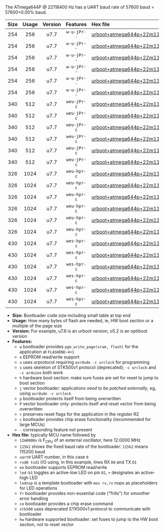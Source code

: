 The ATmega644P @ 22118400 Hz has a UART baud rate of 57600 baud = 57600+0.00% baud.

|Size|Usage|Version|Features|Hex file|
|:-:|:-:|:-:|:-:|:--|
|254|256|u7.7|`w-u-jPr--`|[urboot+atmega644p+22m1184x+++57k6_uart0_rxd0_txd1_led+b0_fr.hex](https://raw.githubusercontent.com/stefanrueger/urboot.hex/main/mcus/atmega644p/external_oscillator/fcpu+22m1184_Hz/br+++57k6_bps/urboot+atmega644p+22m1184x+++57k6_uart0_rxd0_txd1_led+b0_fr.hex)|
|254|256|u7.7|`w-u-jPr--`|[urboot+atmega644p+22m1184x+++57k6_uart0_rxd0_txd1_led+b7_fr.hex](https://raw.githubusercontent.com/stefanrueger/urboot.hex/main/mcus/atmega644p/external_oscillator/fcpu+22m1184_Hz/br+++57k6_bps/urboot+atmega644p+22m1184x+++57k6_uart0_rxd0_txd1_led+b7_fr.hex)|
|254|256|u7.7|`w-u-jPr--`|[urboot+atmega644p+22m1184x+++57k6_uart0_rxd0_txd1_lednop_fr.hex](https://raw.githubusercontent.com/stefanrueger/urboot.hex/main/mcus/atmega644p/external_oscillator/fcpu+22m1184_Hz/br+++57k6_bps/urboot+atmega644p+22m1184x+++57k6_uart0_rxd0_txd1_lednop_fr.hex)|
|254|256|u7.7|`w-u-jPr--`|[urboot+atmega644p+22m1184x+++57k6_uart1_rxd2_txd3_led+b0_fr.hex](https://raw.githubusercontent.com/stefanrueger/urboot.hex/main/mcus/atmega644p/external_oscillator/fcpu+22m1184_Hz/br+++57k6_bps/urboot+atmega644p+22m1184x+++57k6_uart1_rxd2_txd3_led+b0_fr.hex)|
|254|256|u7.7|`w-u-jPr--`|[urboot+atmega644p+22m1184x+++57k6_uart1_rxd2_txd3_led+b7_fr.hex](https://raw.githubusercontent.com/stefanrueger/urboot.hex/main/mcus/atmega644p/external_oscillator/fcpu+22m1184_Hz/br+++57k6_bps/urboot+atmega644p+22m1184x+++57k6_uart1_rxd2_txd3_led+b7_fr.hex)|
|254|256|u7.7|`w-u-jPr--`|[urboot+atmega644p+22m1184x+++57k6_uart1_rxd2_txd3_lednop_fr.hex](https://raw.githubusercontent.com/stefanrueger/urboot.hex/main/mcus/atmega644p/external_oscillator/fcpu+22m1184_Hz/br+++57k6_bps/urboot+atmega644p+22m1184x+++57k6_uart1_rxd2_txd3_lednop_fr.hex)|
|340|512|u7.7|`weu-jPr-c`|[urboot+atmega644p+22m1184x+++57k6_uart0_rxd0_txd1_ee_led+b0_fr_ce.hex](https://raw.githubusercontent.com/stefanrueger/urboot.hex/main/mcus/atmega644p/external_oscillator/fcpu+22m1184_Hz/br+++57k6_bps/urboot+atmega644p+22m1184x+++57k6_uart0_rxd0_txd1_ee_led+b0_fr_ce.hex)|
|340|512|u7.7|`weu-jPr-c`|[urboot+atmega644p+22m1184x+++57k6_uart0_rxd0_txd1_ee_led+b7_fr_ce.hex](https://raw.githubusercontent.com/stefanrueger/urboot.hex/main/mcus/atmega644p/external_oscillator/fcpu+22m1184_Hz/br+++57k6_bps/urboot+atmega644p+22m1184x+++57k6_uart0_rxd0_txd1_ee_led+b7_fr_ce.hex)|
|340|512|u7.7|`weu-jPr-c`|[urboot+atmega644p+22m1184x+++57k6_uart0_rxd0_txd1_ee_lednop_fr_ce.hex](https://raw.githubusercontent.com/stefanrueger/urboot.hex/main/mcus/atmega644p/external_oscillator/fcpu+22m1184_Hz/br+++57k6_bps/urboot+atmega644p+22m1184x+++57k6_uart0_rxd0_txd1_ee_lednop_fr_ce.hex)|
|340|512|u7.7|`weu-jPr-c`|[urboot+atmega644p+22m1184x+++57k6_uart1_rxd2_txd3_ee_led+b0_fr_ce.hex](https://raw.githubusercontent.com/stefanrueger/urboot.hex/main/mcus/atmega644p/external_oscillator/fcpu+22m1184_Hz/br+++57k6_bps/urboot+atmega644p+22m1184x+++57k6_uart1_rxd2_txd3_ee_led+b0_fr_ce.hex)|
|340|512|u7.7|`weu-jPr-c`|[urboot+atmega644p+22m1184x+++57k6_uart1_rxd2_txd3_ee_led+b7_fr_ce.hex](https://raw.githubusercontent.com/stefanrueger/urboot.hex/main/mcus/atmega644p/external_oscillator/fcpu+22m1184_Hz/br+++57k6_bps/urboot+atmega644p+22m1184x+++57k6_uart1_rxd2_txd3_ee_led+b7_fr_ce.hex)|
|340|512|u7.7|`weu-jPr-c`|[urboot+atmega644p+22m1184x+++57k6_uart1_rxd2_txd3_ee_lednop_fr_ce.hex](https://raw.githubusercontent.com/stefanrueger/urboot.hex/main/mcus/atmega644p/external_oscillator/fcpu+22m1184_Hz/br+++57k6_bps/urboot+atmega644p+22m1184x+++57k6_uart1_rxd2_txd3_ee_lednop_fr_ce.hex)|
|326|1024|u7.7|`weu-hpr-c`|[urboot+atmega644p+22m1184x+++57k6_uart0_rxd0_txd1_ee_led+b0_fr_ce_hw.hex](https://raw.githubusercontent.com/stefanrueger/urboot.hex/main/mcus/atmega644p/external_oscillator/fcpu+22m1184_Hz/br+++57k6_bps/urboot+atmega644p+22m1184x+++57k6_uart0_rxd0_txd1_ee_led+b0_fr_ce_hw.hex)|
|326|1024|u7.7|`weu-hpr-c`|[urboot+atmega644p+22m1184x+++57k6_uart0_rxd0_txd1_ee_led+b7_fr_ce_hw.hex](https://raw.githubusercontent.com/stefanrueger/urboot.hex/main/mcus/atmega644p/external_oscillator/fcpu+22m1184_Hz/br+++57k6_bps/urboot+atmega644p+22m1184x+++57k6_uart0_rxd0_txd1_ee_led+b7_fr_ce_hw.hex)|
|326|1024|u7.7|`weu-hpr-c`|[urboot+atmega644p+22m1184x+++57k6_uart0_rxd0_txd1_ee_lednop_fr_ce_hw.hex](https://raw.githubusercontent.com/stefanrueger/urboot.hex/main/mcus/atmega644p/external_oscillator/fcpu+22m1184_Hz/br+++57k6_bps/urboot+atmega644p+22m1184x+++57k6_uart0_rxd0_txd1_ee_lednop_fr_ce_hw.hex)|
|326|1024|u7.7|`weu-hpr-c`|[urboot+atmega644p+22m1184x+++57k6_uart1_rxd2_txd3_ee_led+b0_fr_ce_hw.hex](https://raw.githubusercontent.com/stefanrueger/urboot.hex/main/mcus/atmega644p/external_oscillator/fcpu+22m1184_Hz/br+++57k6_bps/urboot+atmega644p+22m1184x+++57k6_uart1_rxd2_txd3_ee_led+b0_fr_ce_hw.hex)|
|326|1024|u7.7|`weu-hpr-c`|[urboot+atmega644p+22m1184x+++57k6_uart1_rxd2_txd3_ee_led+b7_fr_ce_hw.hex](https://raw.githubusercontent.com/stefanrueger/urboot.hex/main/mcus/atmega644p/external_oscillator/fcpu+22m1184_Hz/br+++57k6_bps/urboot+atmega644p+22m1184x+++57k6_uart1_rxd2_txd3_ee_led+b7_fr_ce_hw.hex)|
|326|1024|u7.7|`weu-hpr-c`|[urboot+atmega644p+22m1184x+++57k6_uart1_rxd2_txd3_ee_lednop_fr_ce_hw.hex](https://raw.githubusercontent.com/stefanrueger/urboot.hex/main/mcus/atmega644p/external_oscillator/fcpu+22m1184_Hz/br+++57k6_bps/urboot+atmega644p+22m1184x+++57k6_uart1_rxd2_txd3_ee_lednop_fr_ce_hw.hex)|
|430|1024|u7.7|`wes-hpr-c`|[urboot+atmega644p+22m1184x+++57k6_uart0_rxd0_txd1_ee_led+b0_fr_ce_stk500_hw.hex](https://raw.githubusercontent.com/stefanrueger/urboot.hex/main/mcus/atmega644p/external_oscillator/fcpu+22m1184_Hz/br+++57k6_bps/urboot+atmega644p+22m1184x+++57k6_uart0_rxd0_txd1_ee_led+b0_fr_ce_stk500_hw.hex)|
|430|1024|u7.7|`wes-hpr-c`|[urboot+atmega644p+22m1184x+++57k6_uart0_rxd0_txd1_ee_led+b7_fr_ce_stk500_hw.hex](https://raw.githubusercontent.com/stefanrueger/urboot.hex/main/mcus/atmega644p/external_oscillator/fcpu+22m1184_Hz/br+++57k6_bps/urboot+atmega644p+22m1184x+++57k6_uart0_rxd0_txd1_ee_led+b7_fr_ce_stk500_hw.hex)|
|430|1024|u7.7|`wes-hpr-c`|[urboot+atmega644p+22m1184x+++57k6_uart0_rxd0_txd1_ee_lednop_fr_ce_stk500_hw.hex](https://raw.githubusercontent.com/stefanrueger/urboot.hex/main/mcus/atmega644p/external_oscillator/fcpu+22m1184_Hz/br+++57k6_bps/urboot+atmega644p+22m1184x+++57k6_uart0_rxd0_txd1_ee_lednop_fr_ce_stk500_hw.hex)|
|430|1024|u7.7|`wes-hpr-c`|[urboot+atmega644p+22m1184x+++57k6_uart1_rxd2_txd3_ee_led+b0_fr_ce_stk500_hw.hex](https://raw.githubusercontent.com/stefanrueger/urboot.hex/main/mcus/atmega644p/external_oscillator/fcpu+22m1184_Hz/br+++57k6_bps/urboot+atmega644p+22m1184x+++57k6_uart1_rxd2_txd3_ee_led+b0_fr_ce_stk500_hw.hex)|
|430|1024|u7.7|`wes-hpr-c`|[urboot+atmega644p+22m1184x+++57k6_uart1_rxd2_txd3_ee_led+b7_fr_ce_stk500_hw.hex](https://raw.githubusercontent.com/stefanrueger/urboot.hex/main/mcus/atmega644p/external_oscillator/fcpu+22m1184_Hz/br+++57k6_bps/urboot+atmega644p+22m1184x+++57k6_uart1_rxd2_txd3_ee_led+b7_fr_ce_stk500_hw.hex)|
|430|1024|u7.7|`wes-hpr-c`|[urboot+atmega644p+22m1184x+++57k6_uart1_rxd2_txd3_ee_lednop_fr_ce_stk500_hw.hex](https://raw.githubusercontent.com/stefanrueger/urboot.hex/main/mcus/atmega644p/external_oscillator/fcpu+22m1184_Hz/br+++57k6_bps/urboot+atmega644p+22m1184x+++57k6_uart1_rxd2_txd3_ee_lednop_fr_ce_stk500_hw.hex)|

- **Size:** Bootloader code size including small table at top end
- **Usage:** How many bytes of flash are needed, ie, HW boot section or a multiple of the page size
- **Version:** For example, u7.6 is an urboot version, o5.2 is an optiboot version
- **Features:**
  + `w` bootloader provides `pgm_write_page(sram, flash)` for the application at `FLASHEND-4+1`
  + `e` EEPROM read/write support
  + `u` uses urprotocol requiring `avrdude -c urclock` for programming
  + `s` uses skeleton of STK500v1 protocol (deprecated); `-c urclock` and `-c arduino` both work
  + `h` hardware boot section: make sure fuses are set for reset to jump to boot section
  + `j` vector bootloader: applications *need to be patched externally*, eg, using `avrdude -c urclock`
  + `p` bootloader protects itself from being overwritten
  + `P` vector bootloader only: protects itself and reset vector from being overwritten
  + `r` preserves reset flags for the application in the register R2
  + `c` bootloader provides chip erase functionality (recommended for large MCUs)
  + `-` corresponding feature not present
- **Hex file:** typically MCU name followed by
  + `12m0000x` is F<sub>CPU</sub> of an external oscillator, here 12.0000 MHz
  + `115k2` shows the fixed baud rate of the bootloader: `115k2` means 115200 baud
  + `uart0` UART number, in this case `0`
  + `rxd0 txd1` I/O using, in this example, lines RX `D0` and TX `D1`
  + `ee` bootloader supports EEPROM read/write
  + `led-b1` toggles an active-low LED on pin `B1`, `+` designates an active-high LED
  + `lednop` is a template bootloader with `mov rx,rx` nops as placeholders for LED operations
  + `fr` bootloader provides non-essential code ("frills") for smoother error handling
  + `ce` bootloader provides a chip erase command
  + `stk500` uses deprecated STK500v1 protocol to communicate with bootloader
  + `hw` hardware supported bootloader: set fuses to jump to the HW boot section, not to reset vector
